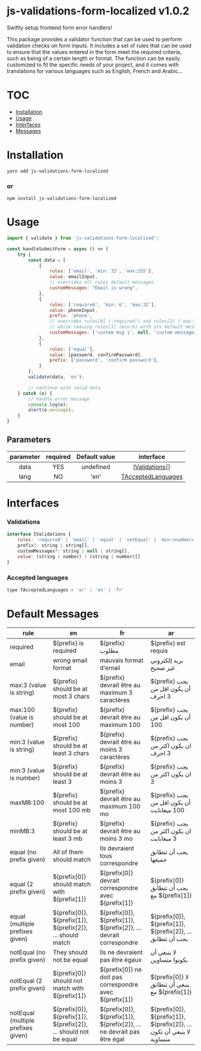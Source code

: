 # js-validations-form-localized v1.0.2

Swiftly setup frontend form error handlers!

This package provides a validator function that can be used to perform validation checks on form inputs. It includes a set of rules that can be used to ensure that the values entered in the form meet the required criteria, such as being of a certain length or format. The function can be easily customized to fit the specific needs of your project, and it comes with translations for various languages such as English, French and Arabic...

# TOC
* [Installation](#installation)
* [Usage](#usage)
* [Interfaces](#interfaces)
* [Messages](#default-messages)

# Installation

```
yarn add js-validations-form-localized
```

### or

```
npm install js-validations-form-localized
```

# Usage

```js
import { validate } from 'js-validations-form-localized';

const handleSubmitForm = async () => {
	try {
		const data = [
			{
				rules: ['email', 'min: 32', 'max:255'],
				value: emailInput,
				// overrides all rules default messages
				customMessages: "Email is wrong",
			},
			{
				rules: ['required', 'min: 6', 'max:32'],
				value: phoneInput,
				prefix: 'phone',
				// overrides rules[0] ('required') and rules[2] ('max:32') default messages 
				// while leaving rules[1] (min:6) with its default message
				customMessages: ['custom msg 1', null, 'custom message2']
			},
			{
				rules: ['equal'],
				value: [password, confirmPassword],
				prefix: ['password', 'confirm password'],
			}
		];
		validate(data, 'en');

		// continue with valid data
	} catch (e) {
		// handle error message
		console.log(e);
		alert(e.message);
	}
}
```

## Parameters

| parameter | required | Default value | interface |
| :---: | :---: | :---: | :----: |
| data | YES | undefined | [IValidations[]](#validations)
| lang | NO | 'en' | [TAcceptedLanguages](#accepted-languages)


# Interfaces

### Validations

```js
interface IValidations {
	rules: 'required' | 'email' | 'equal' | 'notEqual' | `min:<number>` | `max:<number>` | `maxMB:<number>` | `minMB:<number>`,
	prefix?: string | string[],
	customMessages?: string | null | string[],
	value: (string | number) | (string | number)[]
}
```
### Accepted languages

```js
type TAcceptedLanguages = 'ar' | 'en' | 'fr'
```

# Default Messages


| rule | en | fr | ar |
| --- | --- | --- | ---- |
| required | ${prefix} is required | ${prefix} مطلوب | ${prefix} est requis
| email | wrong email format | mauvais format d'email | بريد إلكتروني غير صحيح |
| max:3 (value is string) | ${prefix} should be at most 3 chars | ${prefix} devrait être au maximum 3 caractères | ${prefix} يجب أن يكون اقل من 3 احرف |
| max:100 (value is number) | ${prefix} should be at most 100 | ${prefix} devrait être au maximum 100 | ${prefix} يجب أن يكون اقل من 100 |
| min:3 (value is string) | ${prefix} should be at least 3 chars | ${prefix} devrait être au moins 3 caractères | ${prefix} يجب ان يكون اكثر من 3 احرف |
| min:3 (value is number) | ${prefix} should be at least 3 | ${prefix} devrait être au moins 3 | ${prefix} يجب ان يكون اكثر من 3 |
| maxMB:100 | ${prefix} should be at most 100 mb | ${prefix} devrait être au maximum 100 mo | ${prefix} يجب أن يكون اقل من 100 ميغابايت |
| minMB:3 | ${prefix} should be at least 3 mb | ${prefix} devrait être au moins 3 mo | ${prefix} يجب ان يكون اكثر من 3 ميغابايت |
| equal (no prefix given) | All of them should match | Ils devraient tous correspondre | يجب أن تتطابق جميعها |
| equal (2 prefix given) | ${prefix[0]} should match with ${prefix[1]} | ${prefix[0]} devrait correspondre avec ${prefix[1]} | ${prefix[0]} يجب أن تتطابق مع ${prefix[1]} |
| equal (multiple prefixes given) | ${prefix[0]}, ${prefix[1]}, ${prefix[2]}, ... should match | ${prefix[0]}, ${prefix[1]}, ${prefix[2]}, ... devrait correspondre | ${prefix[0]}, ${prefix[1]}, ${prefix[2]}, ... يجب أن تتطابق |
| notEqual (no prefix given) | They should not be equal | Ils ne devraient pas être égaux | لا ينبغي أن يكونوا متساوين |
| notEqual (2 prefix given) | ${prefix[0]} should not match with ${prefix[1]} | ${prefix[0]} ne doit pas correspondre avec ${prefix[1]} | ${prefix[0]} لا ينبغي أن تتطابق مع ${prefix[1]} |
| notEqual (multiple prefixes given) | ${prefix[0]}, ${prefix[1]}, ${prefix[2]}, ... should not be equal | ${prefix[0]}, ${prefix[1]}, ${prefix[2]}, ... ne devrait pas être égal | ${prefix[0]}, ${prefix[1]}, ${prefix[2]}, ... لا ينبغي أن تكون متساوية |